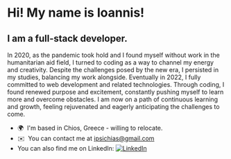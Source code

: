 Hi! My name is Ioannis!
========================================================================================================================================

I am a full-stack developer.
--------------------

In 2020, as the pandemic took hold and I found myself without work in the humanitarian aid field, I turned to coding as a way to channel my energy and creativity. Despite the challenges posed by the new era, I persisted in my studies, balancing my work alongside. Eventually in 2022, I fully committed to web development and related technologies. Through coding, I found renewed purpose and excitement, constantly pushing myself to learn more and overcome obstacles. I am now on a path of continuous learning and growth, feeling rejuvenated and eagerly anticipating the challenges to come.

* 🌍  I'm based in Chios, Greece - willing to relocate.
* ✉️  You can contact me at [ipsichias@gmail.com](mailto:ipsichias@gmail.com)
* You can also find me on LinkedIn: <a href="https://www.linkedin.com/in/ioannis-psychias/" target="_blank" rel="noopener"><img src="https://img.shields.io/badge/-LinkedIn-0077B5?style=flat-square&logo=linkedin&logoColor=white" alt="LinkedIn"></a>




